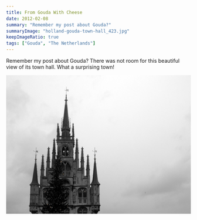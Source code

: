```yaml
---
title: From Gouda With Cheese
date: 2012-02-08
summary: "Remember my post about Gouda?"
summaryImage: "holland-gouda-town-hall_423.jpg"
keepImageRatio: true
tags: ["Gouda", "The Netherlands"]
---
```


Remember my post about Gouda? There was not room for this beautiful view of its town hall. What a surprising town!

![](holland-gouda-town-hall_423.jpg)